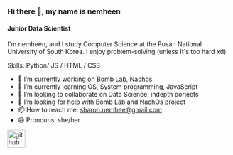 ### Hi there 👋, my name is nemheen
#### Junior Data Scientist
I'm nemheen, and I study Computer Science at the Pusan National University of South Korea. I enjoy problem-solving (unless It's too hard xd)

Skills: Python/ JS / HTML / CSS

- 🔭 I’m currently working on Bomb Lab, Nachos 
- 🌱 I’m currently learning OS, System programming, JavaScript 
- 👯 I’m looking to collaborate on Data Science, indepth porjects 
- 🤔 I’m looking for help with Bomb Lab and NachOs project 
- 📫 How to reach me: sharon.nemhee@gmail.com 
- 😄 Pronouns: she/her 


[<img src='https://cdn.jsdelivr.net/npm/simple-icons@3.0.1/icons/github.svg' alt='github' height='40'>](https://github.com/nemheen)  

















